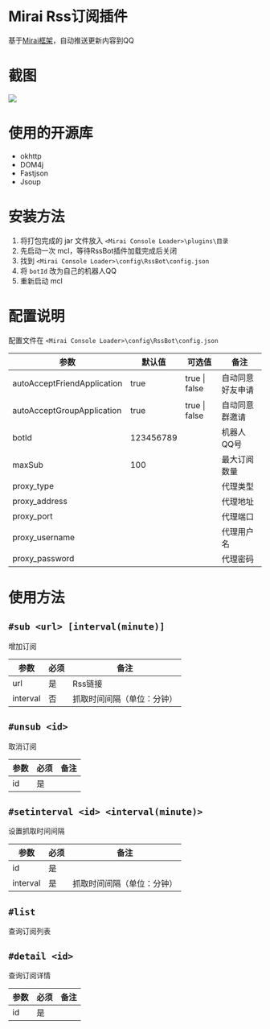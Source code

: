 # Mirai Rss订阅插件

基于[Mirai框架](https://github.com/mamoe/mirai)，自动推送更新内容到QQ

# 截图

![](https://pic.rmb.bdstatic.com/bjh/fe21f012edc545460c9e4e5a6414b0e4.png)

# 使用的开源库

- okhttp
- DOM4j
- Fastjson
- Jsoup

# 安装方法

1. 将打包完成的 jar 文件放入 `<Mirai Console Loader>\plugins\目录`
2. 先启动一次 mcl，等待RssBot插件加载完成后关闭
3. 找到 `<Mirai Console Loader>\config\RssBot\config.json`
4. 将 `botId` 改为自己的机器人QQ
5. 重新启动 mcl

# 配置说明

配置文件在 `<Mirai Console Loader>\config\RssBot\config.json`

| 参数                        | 默认值    | 可选值         | 备注             |
| --------------------------- | --------- | -------------- | ---------------- |
| autoAcceptFriendApplication | true      | true \| false  | 自动同意好友申请 |
| autoAcceptGroupApplication  | true      | true  \| false | 自动同意群邀请   |
| botId                       | 123456789 |                | 机器人QQ号       |
| maxSub                      | 100       |                | 最大订阅数量     |
| proxy_type                  |           |                | 代理类型         |
| proxy_address               |           |                | 代理地址         |
| proxy_port                  |           |                | 代理端口         |
| proxy_username              |           |                | 代理用户名       |
| proxy_password              |           |                | 代理密码         |

# 使用方法

## `#sub <url> [interval(minute)]`  

增加订阅

| 参数     | 必须 | 备注                       |
| -------- | ---- | -------------------------- |
| url      | 是   | Rss链接                    |
| interval | 否   | 抓取时间间隔（单位：分钟） |

## `#unsub <id>`  

取消订阅

| 参数     | 必须 | 备注                       |
| -------- | ---- | -------------------------- |
| id      | 是   |                     |

## `#setinterval <id> <interval(minute)>`  

设置抓取时间间隔  

| 参数     | 必须 | 备注                       |
| -------- | ---- | -------------------------- |
| id      | 是   |                    |
| interval | 是   | 抓取时间间隔（单位：分钟） |

## `#list`  

查询订阅列表

## `#detail <id>`  

查询订阅详情  

| 参数     | 必须 | 备注                       |
| -------- | ---- | -------------------------- |
| id      | 是   |                     |
